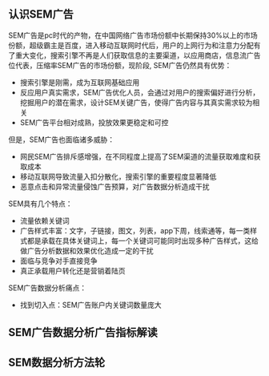 ## 认识SEM广告

SEM广告是pc时代的产物，在中国网络广告市场份额中长期保持30%以上的市场份额，超级霸主是百度，进入移动互联网时代后，用户的上网行为和注意力分配有了重大变化，搜索引擎不再是人们获取信息的主要渠道，以应用商店，信息流广告位代表，压缩率SEM广告的市场份额，现阶段, SEM广告仍然具有优势： 
- 搜索引擎是刚需，成为互联网基础应用
- 反应用户真实需求，SEM广告优化人员，会通过对用户的搜索偏好进行分析，挖掘用户的潜在需求，设计SEM关键广告，使得广告内容与其真实需求较为相关
- SEM广告平台相对成熟，投放效果更稳定和可控

但是，SEM广告也面临诸多威胁：
- 网民SEM广告排斥感增强，在不同程度上提高了SEM渠道的流量获取难度和获取成本
- 移动互联网导致流量入扣分散化，搜索引擎的重要程度显著降低
- 恶意点击和异常流量侵蚀广告预算，对广告数据分析造成干扰


SEM具有几个特点：
- 流量依赖关键词
- 广告样式丰富：文字，子链接，图文，列表，app下周，线索通等，每一类样式都是承载在具体关键词上，每一个关键词可能同时出现多种广告样式，这给做广告分析数据和效果优化造成一定的干扰
- 面临与竞争对手直接竞争
- 真正承载用户转化还是营销着陆页


SEM广告数据分析痛点：
- 找到切入点：SEM广告账户内关键词数量庞大
## SEM广告数据分析广告指标解读
## SEM数据分析方法轮
